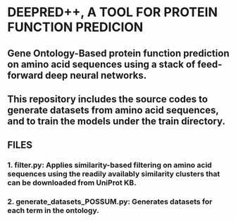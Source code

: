 # DEEPRED++, A TOOL FOR PROTEIN FUNCTION PREDICION
## Gene Ontology-Based protein function prediction on amino acid sequences using a stack of feed-forward deep neural networks.
## This repository includes the source codes to generate datasets from amino acid sequences, and to train the models under the train directory. 

## FILES

### 1. filter.py: Applies similarity-based filtering on amino acid sequences using the readily availably similarity clusters that can be downloaded from UniProt KB.
### 2. generate_datasets_POSSUM.py: Generates datasets for each term in the ontology.

